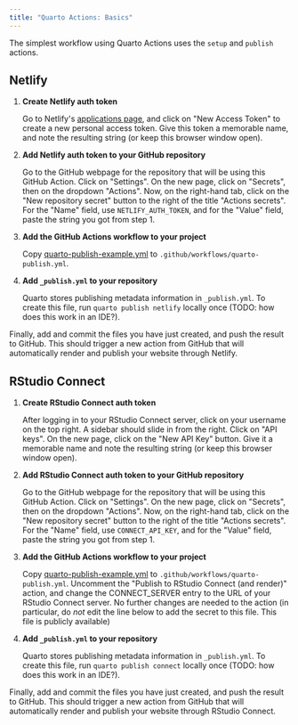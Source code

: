 ```yaml
---
title: "Quarto Actions: Basics"
---
```


The simplest workflow using Quarto Actions uses the `setup` and `publish` actions. 


## Netlify

1. **Create Netlify auth token**

   Go to Netlify's [applications page](https://app.netlify.com/user/applications), and click on "New Access Token" to create a new personal access token. Give this token a memorable name, and note the resulting string (or keep this browser window open).

2. **Add Netlify auth token to your GitHub repository**

   Go to the GitHub webpage for the repository that will be using this GitHub Action. Click on "Settings". On the new page, click on "Secrets", then on the dropdown "Actions". Now, on the right-hand tab, click on the "New repository secret" button to the right of the title "Actions secrets". For the "Name" field, use `NETLIFY_AUTH_TOKEN`, and for the "Value" field, paste the string you got from step 1.

3. **Add the GitHub Actions workflow to your project**

   Copy [quarto-publish-example.yml](quarto-publish-example.yml) to `.github/workflows/quarto-publish.yml`.

4. **Add `_publish.yml` to your repository**

   Quarto stores publishing metadata information in `_publish.yml`. To create this file, run `quarto publish netlify` locally once (TODO: how does this work in an IDE?).


Finally, add and commit the files you have just created, and push the result to GitHub. This should trigger a new action from GitHub that will automatically render and publish your website through Netlify.

## RStudio Connect

1. **Create RStudio Connect auth token**

   After logging in to your RStudio Connect server, click on your username on the top right. A sidebar should slide in from the right. Click on "API keys". On the new page, click on the "New API Key" button. Give it a memorable name and note the resulting string (or keep this browser window open).

2. **Add RStudio Connect auth token to your GitHub repository**

   Go to the GitHub webpage for the repository that will be using this GitHub Action. Click on "Settings". On the new page, click on "Secrets", then on the dropdown "Actions". Now, on the right-hand tab, click on the "New repository secret" button to the right of the title "Actions secrets". For the "Name" field, use `CONNECT_API_KEY`, and for the "Value" field, paste the string you got from step 1.

3. **Add the GitHub Actions workflow to your project**

   Copy [quarto-publish-example.yml](quarto-publish-example.yml) to `.github/workflows/quarto-publish.yml`. Uncomment the "Publish to RStudio Connect (and render)" action, and change the CONNECT_SERVER entry to the URL of your RStudio Connect server. No further changes are needed to the action (in particular, do *not* edit the line below to add the secret to this file. This file is publicly available)

4. **Add `_publish.yml` to your repository**

   Quarto stores publishing metadata information in `_publish.yml`. To create this file, run `quarto publish connect` locally once (TODO: how does this work in an IDE?).


Finally, add and commit the files you have just created, and push the result to GitHub. This should trigger a new action from GitHub that will automatically render and publish your website through RStudio Connect.

